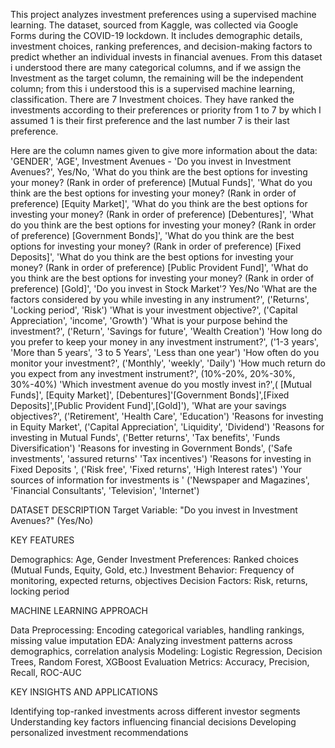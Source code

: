 This project analyzes investment preferences using a supervised machine learning. The dataset, sourced from Kaggle, was collected via Google Forms during the COVID-19 lockdown. It includes demographic details, investment choices, ranking preferences, and decision-making factors to predict whether an individual invests in financial avenues.
From this dataset i understood there are many categorical columns, and if we assign the Investment as the target column, the remaining will be the independent column; from this i understood this is a supervised machine learning, classification.
There are 7 Investment choices.
They have ranked the investments according to their preferences or priority from 1 to 7 by which I assumed 1 is their first preference and the last number 7 is their last preference. 

Here are the column names given to give more information about the data:
'GENDER',
'AGE',
Investment Avenues - 'Do you invest in Investment Avenues?', Yes/No,
'What do you think are the best options for investing your money? (Rank in order of preference) [Mutual Funds]',
'What do you think are the best options for investing your money? (Rank in order of preference) [Equity Market]',
'What do you think are the best options for investing your money? (Rank in order of preference) [Debentures]',
'What do you think are the best options for investing your money? (Rank in order of preference) [Government Bonds]',
'What do you think are the best options for investing your money? (Rank in order of preference) [Fixed Deposits]',
'What do you think are the best options for investing your money? (Rank in order of preference) [Public Provident Fund]',
'What do you think are the best options for investing your money? (Rank in order of preference) [Gold]',
'Do you invest in Stock Market'? Yes/No
'What are the factors considered by you while investing in any instrument?', ('Returns', 'Locking period', 'Risk')
'What is your investment objective?', ('Capital Appreciation', 'income', 'Growth')
'What is your purpose behind the investment?', ('Return', 'Savings for future', 'Wealth Creation')
'How long do you prefer to keep your money in any investment instrument?', ('1-3 years', 'More than 5 years', '3 to 5 Years', 'Less than one year')
'How often do you monitor your investment?', ('Monthly', 'weekly', 'Daily')
'How much return do you expect from any investment instrument?', (10%-20%, 20%-30%, 30%-40%) 
'Which investment avenue do you mostly invest in?',( [Mutual Funds]', [Equity Market]', [Debentures]'[Government Bonds]',[Fixed Deposits]',[Public Provident Fund]',[Gold]'),
'What are your savings objectives?', ('Retirement', 'Health Care', 'Education') 
'Reasons for investing in Equity Market', ('Capital Appreciation', 'Liquidity', 'Dividend')
'Reasons for investing in Mutual Funds', ('Better returns', 'Tax benefits', 'Funds Diversification')
'Reasons for investing in Government Bonds', ('Safe investments', 'assured returns' 'Tax incentives')
'Reasons for investing in Fixed Deposits ', ('Risk free', 'Fixed returns', 'High Interest rates')
'Your sources of information for investments is ' ('Newspaper and Magazines', 'Financial Consultants', 'Television', 'Internet')

DATASET DESCRIPTION
Target Variable: "Do you invest in Investment Avenues?" (Yes/No)

KEY FEATURES

Demographics: Age, Gender
Investment Preferences: Ranked choices (Mutual Funds, Equity, Gold, etc.)
Investment Behavior: Frequency of monitoring, expected returns, objectives
Decision Factors: Risk, returns, locking period

MACHINE LEARNING APPROACH

Data Preprocessing: Encoding categorical variables, handling rankings, missing value imputation
EDA: Analyzing investment patterns across demographics, correlation analysis
Modeling: Logistic Regression, Decision Trees, Random Forest, XGBoost
Evaluation Metrics: Accuracy, Precision, Recall, ROC-AUC

KEY INSIGHTS AND APPLICATIONS

Identifying top-ranked investments across different investor segments
Understanding key factors influencing financial decisions
Developing personalized investment recommendations

